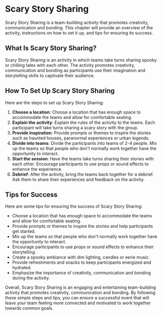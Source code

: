 Scary Story Sharing
======================================================

Scary Story Sharing is a team-building activity that promotes creativity, communication and bonding. This chapter will provide an overview of the activity, instructions on how to set it up, and tips for ensuring its success.

What Is Scary Story Sharing?
----------------------------

Scary Story Sharing is an activity in which teams take turns sharing spooky or chilling tales with each other. The activity promotes creativity, communication and bonding as participants use their imagination and storytelling skills to captivate their audience.

How To Set Up Scary Story Sharing
---------------------------------

Here are the steps to set up Scary Story Sharing:

1. **Choose a location**: Choose a location that has enough space to accommodate the teams and allow for comfortable seating.
2. **Explain the activity**: Explain the rules of the activity to the teams. Each participant will take turns sharing a scary story with the group.
3. **Provide inspiration**: Provide prompts or themes to inspire the stories such as haunted houses, paranormal experiences or urban legends.
4. **Divide into teams**: Divide the participants into teams of 2-4 people. Mix up the teams so that people who don't normally work together have the opportunity to interact.
5. **Start the session**: Have the teams take turns sharing their stories with each other. Encourage participants to use props or sound effects to enhance the experience.
6. **Debrief**: After the activity, bring the teams back together for a debrief. Ask them to share their experiences and feedback on the activity.

Tips for Success
----------------

Here are some tips for ensuring the success of Scary Story Sharing:

* Choose a location that has enough space to accommodate the teams and allow for comfortable seating.
* Provide prompts or themes to inspire the stories and help participants get started.
* Mix up the teams so that people who don't normally work together have the opportunity to interact.
* Encourage participants to use props or sound effects to enhance their storytelling.
* Create a spooky ambiance with dim lighting, candles or eerie music.
* Provide refreshments and snacks to keep participants energized and hydrated.
* Emphasize the importance of creativity, communication and bonding during the activity.

Overall, Scary Story Sharing is an engaging and entertaining team-building activity that promotes creativity, communication and bonding. By following these simple steps and tips, you can ensure a successful event that will leave your team feeling more connected and motivated to work together towards common goals.
